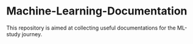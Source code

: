# Machine-Learning-Documentation

This repository is aimed at collecting useful documentations for the ML-study journey.
